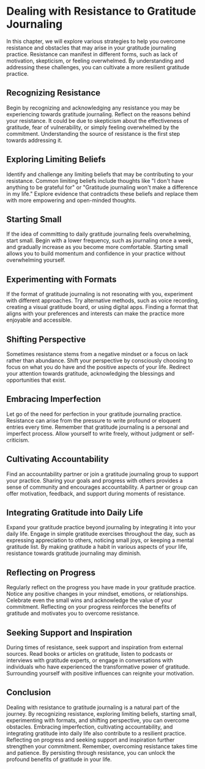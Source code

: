 Dealing with Resistance to Gratitude Journaling
==========================================================

In this chapter, we will explore various strategies to help you overcome resistance and obstacles that may arise in your gratitude journaling practice. Resistance can manifest in different forms, such as lack of motivation, skepticism, or feeling overwhelmed. By understanding and addressing these challenges, you can cultivate a more resilient gratitude practice.

Recognizing Resistance
----------------------

Begin by recognizing and acknowledging any resistance you may be experiencing towards gratitude journaling. Reflect on the reasons behind your resistance. It could be due to skepticism about the effectiveness of gratitude, fear of vulnerability, or simply feeling overwhelmed by the commitment. Understanding the source of resistance is the first step towards addressing it.

Exploring Limiting Beliefs
--------------------------

Identify and challenge any limiting beliefs that may be contributing to your resistance. Common limiting beliefs include thoughts like "I don't have anything to be grateful for" or "Gratitude journaling won't make a difference in my life." Explore evidence that contradicts these beliefs and replace them with more empowering and open-minded thoughts.

Starting Small
--------------

If the idea of committing to daily gratitude journaling feels overwhelming, start small. Begin with a lower frequency, such as journaling once a week, and gradually increase as you become more comfortable. Starting small allows you to build momentum and confidence in your practice without overwhelming yourself.

Experimenting with Formats
--------------------------

If the format of gratitude journaling is not resonating with you, experiment with different approaches. Try alternative methods, such as voice recording, creating a visual gratitude board, or using digital apps. Finding a format that aligns with your preferences and interests can make the practice more enjoyable and accessible.

Shifting Perspective
--------------------

Sometimes resistance stems from a negative mindset or a focus on lack rather than abundance. Shift your perspective by consciously choosing to focus on what you do have and the positive aspects of your life. Redirect your attention towards gratitude, acknowledging the blessings and opportunities that exist.

Embracing Imperfection
----------------------

Let go of the need for perfection in your gratitude journaling practice. Resistance can arise from the pressure to write profound or eloquent entries every time. Remember that gratitude journaling is a personal and imperfect process. Allow yourself to write freely, without judgment or self-criticism.

Cultivating Accountability
--------------------------

Find an accountability partner or join a gratitude journaling group to support your practice. Sharing your goals and progress with others provides a sense of community and encourages accountability. A partner or group can offer motivation, feedback, and support during moments of resistance.

Integrating Gratitude into Daily Life
-------------------------------------

Expand your gratitude practice beyond journaling by integrating it into your daily life. Engage in simple gratitude exercises throughout the day, such as expressing appreciation to others, noticing small joys, or keeping a mental gratitude list. By making gratitude a habit in various aspects of your life, resistance towards gratitude journaling may diminish.

Reflecting on Progress
----------------------

Regularly reflect on the progress you have made in your gratitude practice. Notice any positive changes in your mindset, emotions, or relationships. Celebrate even the small wins and acknowledge the value of your commitment. Reflecting on your progress reinforces the benefits of gratitude and motivates you to overcome resistance.

Seeking Support and Inspiration
-------------------------------

During times of resistance, seek support and inspiration from external sources. Read books or articles on gratitude, listen to podcasts or interviews with gratitude experts, or engage in conversations with individuals who have experienced the transformative power of gratitude. Surrounding yourself with positive influences can reignite your motivation.

Conclusion
----------

Dealing with resistance to gratitude journaling is a natural part of the journey. By recognizing resistance, exploring limiting beliefs, starting small, experimenting with formats, and shifting perspective, you can overcome obstacles. Embracing imperfection, cultivating accountability, and integrating gratitude into daily life also contribute to a resilient practice. Reflecting on progress and seeking support and inspiration further strengthen your commitment. Remember, overcoming resistance takes time and patience. By persisting through resistance, you can unlock the profound benefits of gratitude in your life.
